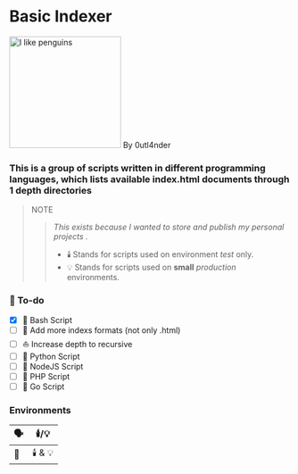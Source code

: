 # Basic Indexer
<img src="https://camo.githubusercontent.com/b3929f8ea96ba8d27ca7f08e2064a69d8e8f3f953c5e968c875e4559c4daef04/68747470733a2f2f7974332e67677068742e636f6d2f612f4147462d6c375f617a4b6c6338634a55663953334e724d4a58466f6f4a7a3853474d554c4f495f6c43773d733930302d632d6b2d63307866666666666666662d6e6f2d726a2d6d6f" alt="I like penguins" style="width: 200px; height: 200px;"> By 0utl4nder

### This is a group of scripts written in different programming languages, which lists available index.html documents through 1 depth directories

> NOTE 
> > *This exists because I wanted to store and publish my personal projects .*
> > * 🕯️ Stands for scripts used on environment *test* only.
> > * 💡 Stands for scripts used on **small** *production* environments.


### 📔 To-do

 - [x] 🐧 Bash Script
 - [ ] 🔎 Add more indexs formats (not only .html)
 - [ ] ⛵ Increase depth to recursive
 - [ ] 🐍 Python Script
 - [ ] 📯 NodeJS Script
 - [ ] 🐘 PHP Script 
 - [ ] 🐹 Go Script

### Environments

| 🗣️ | 🕯️/💡 |
|--|--|
| 🐧 | 🕯️ & 💡 |
